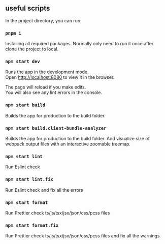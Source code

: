 ## useful scripts

In the project directory, you can run:

### `pnpm i`
Installing all required packages. Normally only need to run it once after clone the project to local.

### `npm start dev`

Runs the app in the development mode.<br>
Open [http://localhost:8080](http://localhost:8080) to view it in the browser.

The page will reload if you make edits.<br>
You will also see any lint errors in the console.

### `npm start build`

Builds the app for production to the build folder.

### `npm start build.client-bundle-analyzer`

Builds the app for production to the build folder.
And visualize size of webpack output files with an interactive zoomable treemap.

### `npm start lint`

Run Eslint check

### `npm start lint.fix`

Run Eslint check and fix all the errors

### `npm start format`

Run Prettier check ts/js/tsx/jsx/json/css/pcss files

### `npm start format.fix`

Run Prettier check ts/js/tsx/jsx/json/css/pcss files and fix all the warnings

